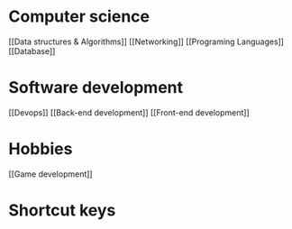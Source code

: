 # Computer science
[[Data structures & Algorithms]] 
[[Networking]]
[[Programing Languages]]
[[Database]]
# Software development
[[Devops]]
[[Back-end development]]
[[Front-end development]]
# Hobbies
[[Game development]]
# Shortcut keys

